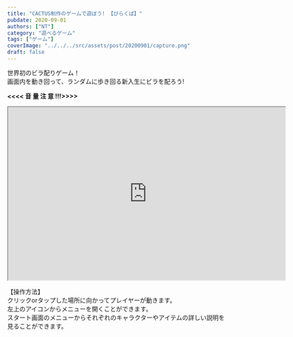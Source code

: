 ```yaml
---
title: "CACTUS制作のゲームで遊ぼう! 【びらくば】"
pubdate: 2020-09-01
authors: ["NT"]
category: "遊べるゲーム"
tags: ["ゲーム"]
coverImage: "../../../src/assets/post/20200901/capture.png"
draft: false
---
```


世界初のビラ配りゲーム！  
画面内を動き回って、ランダムに歩き回る新入生にビラを配ろう!

**<<<< 音 量 注 意 !!!>>>>**

<iframe src="https://uucactus.com/wp-content/uploads/2020/09/birakuba/index.html" width="640" height="400"></iframe>

【操作方法】  
クリックorタップした場所に向かってプレイヤーが動きます。  
左上のアイコンからメニューを開くことができます。  
スタート画面のメニューからそれぞれのキャラクターやアイテムの詳しい説明を  
見ることができます。
